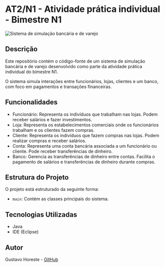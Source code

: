 # AT2/N1 - Atividade prática individual - Bimestre N1

![Sistema de simulação bancária e de varejo](https://github.com/GustavoHoreste/AT2-N1/assets/101297032/94f03244-6765-4a26-9f84-93bb40c6e4e2)

## Descrição

Este repositório contém o código-fonte de um sistema de simulação bancária e de varejo desenvolvido como parte da atividade prática individual do bimestre N1.

O sistema simula interações entre funcionários, lojas, clientes e um banco, com foco em pagamentos e transações financeiras.

## Funcionalidades

- Funcionário: Representa os indivíduos que trabalham nas lojas. Podem receber salários e fazer investimentos.
- Loja: Representa os estabelecimentos comerciais onde os funcionários trabalham e os clientes fazem compras.
- Cliente: Representa os indivíduos que fazem compras nas lojas. Podem realizar compras e receber salários.
- Conta: Representa uma conta bancária associada a um funcionário ou cliente. Pode receber transferências de dinheiro.
- Banco: Gerencia as transferências de dinheiro entre contas. Facilita o pagamento de salários e transferências de dinheiro durante compras.

## Estrutura do Projeto

O projeto está estruturado da seguinte forma:

- `main`: Contém as classes principais do sistema.

## Tecnologias Utilizadas

- Java
- IDE (Eclipse)

## Autor

Gustavo Horeste - [GitHub](https://github.com/GustavoHoreste)


